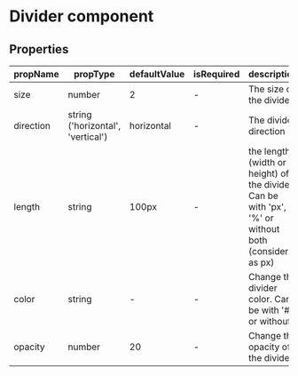 # Divider component

## Properties

| propName | propType | defaultValue | isRequired | description |
|----------|----------|--------------|------------|-------------|
| size | number | 2 | - | The size of the divider |
| direction | string ('horizontal', 'vertical') | horizontal | - | The divider direction |
| length | string | 100px | - | the length (width or height) of the divider. Can be with 'px', '%' or without both (consider as px) |
| color | string | - | - | Change the divider color. Can be with '#' or without. |
| opacity | number | 20 | - | Change the opacity of the divider |
